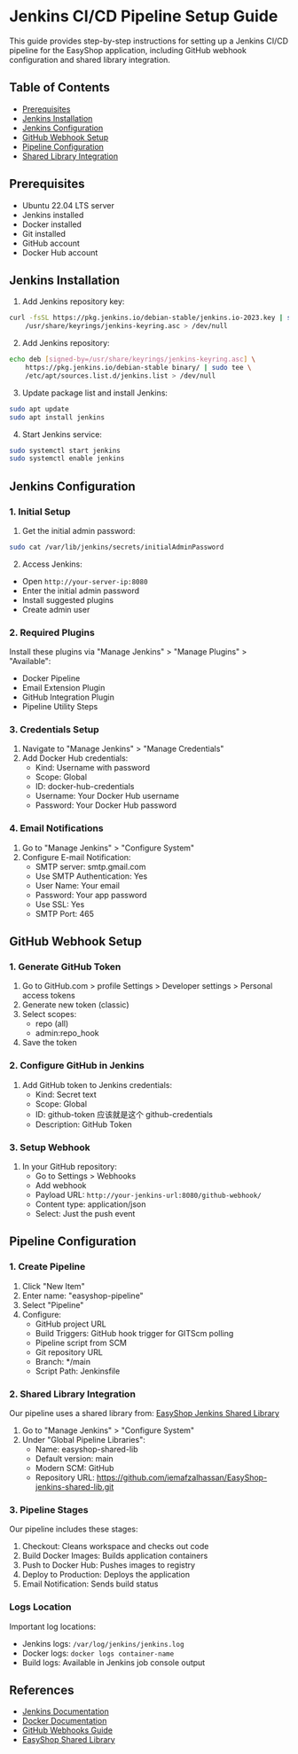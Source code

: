 # Jenkins CI/CD Pipeline Setup Guide

This guide provides step-by-step instructions for setting up a Jenkins CI/CD pipeline for the EasyShop application, including GitHub webhook configuration and shared library integration.

## Table of Contents
- [Prerequisites](#prerequisites)
- [Jenkins Installation](#jenkins-installation)
- [Jenkins Configuration](#jenkins-configuration)
- [GitHub Webhook Setup](#github-webhook-setup)
- [Pipeline Configuration](#pipeline-configuration)
- [Shared Library Integration](#shared-library-integration)

## Prerequisites

- Ubuntu 22.04 LTS server
- Jenkins installed
- Docker installed
- Git installed
- GitHub account
- Docker Hub account

## Jenkins Installation

1. Add Jenkins repository key:
```bash
curl -fsSL https://pkg.jenkins.io/debian-stable/jenkins.io-2023.key | sudo tee \
    /usr/share/keyrings/jenkins-keyring.asc > /dev/null
```

2. Add Jenkins repository:
```bash
echo deb [signed-by=/usr/share/keyrings/jenkins-keyring.asc] \
    https://pkg.jenkins.io/debian-stable binary/ | sudo tee \
    /etc/apt/sources.list.d/jenkins.list > /dev/null
```

3. Update package list and install Jenkins:
```bash
sudo apt update
sudo apt install jenkins
```

4. Start Jenkins service:
```bash
sudo systemctl start jenkins
sudo systemctl enable jenkins
```

## Jenkins Configuration

### 1. Initial Setup

1. Get the initial admin password:
```bash
sudo cat /var/lib/jenkins/secrets/initialAdminPassword
```

2. Access Jenkins:
- Open `http://your-server-ip:8080`
- Enter the initial admin password
- Install suggested plugins
- Create admin user

### 2. Required Plugins

Install these plugins via "Manage Jenkins" > "Manage Plugins" > "Available":
- Docker Pipeline
- Email Extension Plugin
- GitHub Integration Plugin
- Pipeline Utility Steps

### 3. Credentials Setup

1. Navigate to "Manage Jenkins" > "Manage Credentials"
2. Add Docker Hub credentials:
   - Kind: Username with password
   - Scope: Global
   - ID: docker-hub-credentials
   - Username: Your Docker Hub username
   - Password: Your Docker Hub password

### 4. Email Notifications

1. Go to "Manage Jenkins" > "Configure System"
2. Configure E-mail Notification:
   - SMTP server: smtp.gmail.com
   - Use SMTP Authentication: Yes
   - User Name: Your email
   - Password: Your app password
   - Use SSL: Yes
   - SMTP Port: 465

## GitHub Webhook Setup

### 1. Generate GitHub Token

1. Go to GitHub.com > profile  Settings > Developer settings > Personal access tokens
2. Generate new token (classic)
3. Select scopes:
   - repo (all)
   - admin:repo_hook
4. Save the token

### 2. Configure GitHub in Jenkins

1. Add GitHub token to Jenkins credentials:
   - Kind: Secret text
   - Scope: Global
   - ID: github-token  应该就是这个 github-credentials
   - Description: GitHub Token

### 3. Setup Webhook

1. In your GitHub repository:
   - Go to Settings > Webhooks
   - Add webhook
   - Payload URL: `http://your-jenkins-url:8080/github-webhook/`
   - Content type: application/json
   - Select: Just the push event

## Pipeline Configuration

### 1. Create Pipeline

1. Click "New Item"
2. Enter name: "easyshop-pipeline"
3. Select "Pipeline"
4. Configure:
   - GitHub project URL
   - Build Triggers: GitHub hook trigger for GITScm polling
   - Pipeline script from SCM
   - Git repository URL
   - Branch: */main
   - Script Path: Jenkinsfile

### 2. Shared Library Integration

Our pipeline uses a shared library from: [EasyShop Jenkins Shared Library](https://github.com/iemafzalhassan/EasyShop-jenkins-shared-lib)

1. Go to "Manage Jenkins" > "Configure System"
2. Under "Global Pipeline Libraries":
   - Name: easyshop-shared-lib
   - Default version: main
   - Modern SCM: GitHub
   - Repository URL: https://github.com/iemafzalhassan/EasyShop-jenkins-shared-lib.git

### 3. Pipeline Stages

Our pipeline includes these stages:
1. Checkout: Cleans workspace and checks out code
2. Build Docker Images: Builds application containers
3. Push to Docker Hub: Pushes images to registry
4. Deploy to Production: Deploys the application
5. Email Notification: Sends build status

### Logs Location

Important log locations:
- Jenkins logs: `/var/log/jenkins/jenkins.log`
- Docker logs: `docker logs container-name`
- Build logs: Available in Jenkins job console output


## References

- [Jenkins Documentation](https://www.jenkins.io/doc/)
- [Docker Documentation](https://docs.docker.com/)
- [GitHub Webhooks Guide](https://docs.github.com/en/webhooks)
- [EasyShop Shared Library](https://github.com/iemafzalhassan/EasyShop-jenkins-shared-lib)

